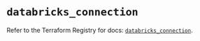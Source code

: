 # `databricks_connection`

Refer to the Terraform Registry for docs: [`databricks_connection`](https://registry.terraform.io/providers/databricks/databricks/1.52.0/docs/resources/connection).
